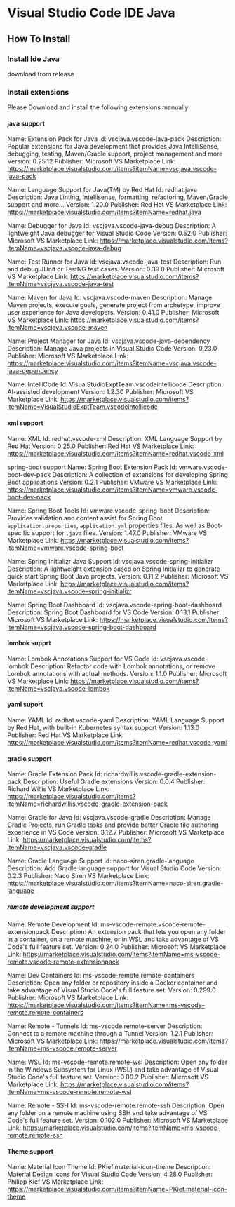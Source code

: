 # Visual Studio Code IDE Java

## How To Install
### Install Ide Java
download from release
### Install extensions
Please Download and install the following extensions manually

#### java support
Name: Extension Pack for Java
Id: vscjava.vscode-java-pack
Description: Popular extensions for Java development that provides Java IntelliSense, debugging, testing, Maven/Gradle support, project management and more
Version: 0.25.12
Publisher: Microsoft
VS Marketplace Link: https://marketplace.visualstudio.com/items?itemName=vscjava.vscode-java-pack

Name: Language Support for Java(TM) by Red Hat
Id: redhat.java
Description: Java Linting, Intellisense, formatting, refactoring, Maven/Gradle support and more...
Version: 1.20.0
Publisher: Red Hat
VS Marketplace Link: https://marketplace.visualstudio.com/items?itemName=redhat.java

Name: Debugger for Java
Id: vscjava.vscode-java-debug
Description: A lightweight Java debugger for Visual Studio Code
Version: 0.52.0
Publisher: Microsoft
VS Marketplace Link: https://marketplace.visualstudio.com/items?itemName=vscjava.vscode-java-debug

Name: Test Runner for Java
Id: vscjava.vscode-java-test
Description: Run and debug JUnit or TestNG test cases.
Version: 0.39.0
Publisher: Microsoft
VS Marketplace Link: https://marketplace.visualstudio.com/items?itemName=vscjava.vscode-java-test

Name: Maven for Java
Id: vscjava.vscode-maven
Description: Manage Maven projects, execute goals, generate project from archetype, improve user experience for Java developers.
Version: 0.41.0
Publisher: Microsoft
VS Marketplace Link: https://marketplace.visualstudio.com/items?itemName=vscjava.vscode-maven

Name: Project Manager for Java
Id: vscjava.vscode-java-dependency
Description: Manage Java projects in Visual Studio Code
Version: 0.23.0
Publisher: Microsoft
VS Marketplace Link: https://marketplace.visualstudio.com/items?itemName=vscjava.vscode-java-dependency

Name: IntelliCode
Id: VisualStudioExptTeam.vscodeintellicode
Description: AI-assisted development
Version: 1.2.30
Publisher: Microsoft
VS Marketplace Link: https://marketplace.visualstudio.com/items?itemName=VisualStudioExptTeam.vscodeintellicode

#### xml support
Name: XML
Id: redhat.vscode-xml
Description: XML Language Support by Red Hat
Version: 0.25.0
Publisher: Red Hat
VS Marketplace Link: https://marketplace.visualstudio.com/items?itemName=redhat.vscode-xml

spring-boot support
Name: Spring Boot Extension Pack
Id: vmware.vscode-boot-dev-pack
Description: A collection of extensions for developing Spring Boot applications
Version: 0.2.1
Publisher: VMware
VS Marketplace Link: https://marketplace.visualstudio.com/items?itemName=vmware.vscode-boot-dev-pack

Name: Spring Boot Tools
Id: vmware.vscode-spring-boot
Description: Provides validation and content assist for Spring Boot `application.properties`, `application.yml` properties files. As well as Boot-specific support for `.java` files.
Version: 1.47.0
Publisher: VMware
VS Marketplace Link: https://marketplace.visualstudio.com/items?itemName=vmware.vscode-spring-boot

Name: Spring Initializr Java Support
Id: vscjava.vscode-spring-initializr
Description: A lightweight extension based on Spring Initializr to generate quick start Spring Boot Java projects.
Version: 0.11.2
Publisher: Microsoft
VS Marketplace Link: https://marketplace.visualstudio.com/items?itemName=vscjava.vscode-spring-initializr

Name: Spring Boot Dashboard
Id: vscjava.vscode-spring-boot-dashboard
Description: Spring Boot Dashboard for VS Code
Version: 0.13.1
Publisher: Microsoft
VS Marketplace Link: https://marketplace.visualstudio.com/items?itemName=vscjava.vscode-spring-boot-dashboard

#### lombok supprt
Name: Lombok Annotations Support for VS Code
Id: vscjava.vscode-lombok
Description: Refactor code with Lombok annotations, or remove Lombok annotations with actual methods.
Version: 1.1.0
Publisher: Microsoft
VS Marketplace Link: https://marketplace.visualstudio.com/items?itemName=vscjava.vscode-lombok

#### yaml suport
Name: YAML
Id: redhat.vscode-yaml
Description: YAML Language Support by Red Hat, with built-in Kubernetes syntax support
Version: 1.13.0
Publisher: Red Hat
VS Marketplace Link: https://marketplace.visualstudio.com/items?itemName=redhat.vscode-yaml

#### gradle support
Name: Gradle Extension Pack
Id: richardwillis.vscode-gradle-extension-pack
Description: Useful Gradle extensions
Version: 0.0.4
Publisher: Richard Willis
VS Marketplace Link: https://marketplace.visualstudio.com/items?itemName=richardwillis.vscode-gradle-extension-pack

Name: Gradle for Java
Id: vscjava.vscode-gradle
Description: Manage Gradle Projects, run Gradle tasks and provide better Gradle file authoring experience in VS Code
Version: 3.12.7
Publisher: Microsoft
VS Marketplace Link: https://marketplace.visualstudio.com/items?itemName=vscjava.vscode-gradle

Name: Gradle Language Support
Id: naco-siren.gradle-language
Description: Add Gradle language support for Visual Studio Code
Version: 0.2.3
Publisher: Naco Siren
VS Marketplace Link: https://marketplace.visualstudio.com/items?itemName=naco-siren.gradle-language

##### remote development support
Name: Remote Development
Id: ms-vscode-remote.vscode-remote-extensionpack
Description: An extension pack that lets you open any folder in a container, on a remote machine, or in WSL and take advantage of VS Code's full feature set.
Version: 0.24.0
Publisher: Microsoft
VS Marketplace Link: https://marketplace.visualstudio.com/items?itemName=ms-vscode-remote.vscode-remote-extensionpack


Name: Dev Containers
Id: ms-vscode-remote.remote-containers
Description: Open any folder or repository inside a Docker container and take advantage of Visual Studio Code's full feature set.
Version: 0.299.0
Publisher: Microsoft
VS Marketplace Link: https://marketplace.visualstudio.com/items?itemName=ms-vscode-remote.remote-containers

Name: Remote - Tunnels
Id: ms-vscode.remote-server
Description: Connect to a remote machine through a Tunnel
Version: 1.2.1
Publisher: Microsoft
VS Marketplace Link: https://marketplace.visualstudio.com/items?itemName=ms-vscode.remote-server

Name: WSL
Id: ms-vscode-remote.remote-wsl
Description: Open any folder in the Windows Subsystem for Linux (WSL) and take advantage of Visual Studio Code's full feature set.
Version: 0.80.2
Publisher: Microsoft
VS Marketplace Link: https://marketplace.visualstudio.com/items?itemName=ms-vscode-remote.remote-wsl

Name: Remote - SSH
Id: ms-vscode-remote.remote-ssh
Description: Open any folder on a remote machine using SSH and take advantage of VS Code's full feature set.
Version: 0.102.0
Publisher: Microsoft
VS Marketplace Link: https://marketplace.visualstudio.com/items?itemName=ms-vscode-remote.remote-ssh


#### Theme support
Name: Material Icon Theme
Id: PKief.material-icon-theme
Description: Material Design Icons for Visual Studio Code
Version: 4.28.0
Publisher: Philipp Kief
VS Marketplace Link: https://marketplace.visualstudio.com/items?itemName=PKief.material-icon-theme
